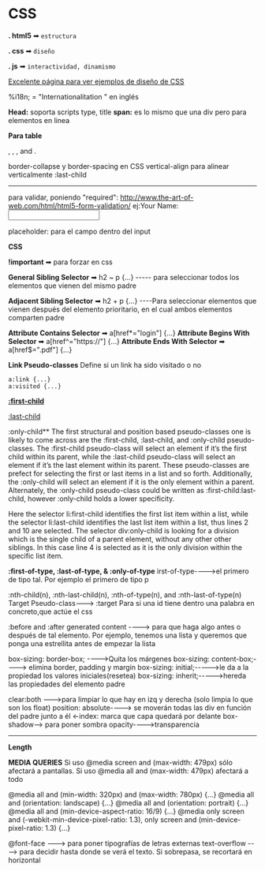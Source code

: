 <h1>CSS</h1>

**. html5** ➡ ```estructura```

**. css** ➡ ```diseño```

**. js** ➡ ```interactividad, dinamismo```

<a href="http://www.csszengarden.com/">Excelente página para ver ejemplos de diseño de CSS</a>





%i18n; = "Internationalitation " en inglés


**Head:** soporta scripts type, title 
**span:** es lo mismo que una div pero para elementos en linea


**Para table**
<caption>, <thead>, <tbody>, and <tfoot>.

border-collapse y border-spacing en CSS
vertical-align para alinear verticalmente
:last-child

------


para validar, poniendo "required":
http://www.the-art-of-web.com/html/html5-form-validation/
ej:Your Name: <input type="text" name="name" required>


placeholder: para el campo dentro del input






**CSS**

**!important** ➡ para forzar en css

**General Sibling Selector** ➡   h2 ~ p {...} ----- para seleccionar todos los elementos que vienen del mismo padre

**Adjacent Sibling Selector** ➡ h2 + p {...} ----Para seleccionar elementos que vienen después del elemento prioritario, en el cual ambos elementos comparten padre

**Attribute Contains Selector** ➡ a[href*="login"] {...}
**Attribute Begins With Selector** ➡ a[href^="https://"] {...}
**Attribute Ends With Selector** ➡ a[href$=".pdf"] {...}




**Link Pseudo-classes**
Define si un link ha sido visitado o no 
```
a:link {...}
a:visited {...}
```


**<a href="https://www.w3schools.com/cssref/sel_firstchild.asp">:first-child</a>**


 <a href="https://www.w3schools.com/cssref/sel_last-child.asp">:last-child</a> 

  :only-child**
The first structural and position based pseudo-classes one is likely to come across are the :first-child, :last-child, and :only-child pseudo-classes. The :first-child pseudo-class will select an element if it’s the first child within its parent, while the :last-child pseudo-class will select an element if it’s the last element within its parent. These pseudo-classes are prefect for selecting the first or last items in a list and so forth. Additionally, the :only-child will select an element if it is the only element within a parent. Alternately, the :only-child pseudo-class could be written as :first-child:last-child, however :only-child holds a lower specificity.

Here the selector li:first-child identifies the first list item within a list, while the selector li:last-child identifies the last list item within a list, thus lines 2 and 10 are selected. The selector div:only-child is looking for a division which is the single child of a parent element, without any other other siblings. In this case line 4 is selected as it is the only division within the specific list item.




**:first-of-type, :last-of-type, & :only-of-type**
irst-of-type---->el primero de tipo tal. Por ejemplo el primero de tipo p




:nth-child(n), :nth-last-child(n), :nth-of-type(n), and :nth-last-of-type(n)
Target Pseudo-class---> :target Para si una id tiene dentro una palabra en concreto,que actúe el css



:before and :after generated content ----> para que haga algo antes o después de tal elemento. Por ejemplo, tenemos una lista y queremos que ponga una estrellita antes de empezar la lista 

box-sizing: border-box; ---->Quita los márgenes
box-sizing: content-box;----> elimina border, padding y margin
box-sizing: initial;----->le da a la propiedad los valores iniciales(resetea)
box-sizing: inherit;----->hereda las propiedades del elemento padre


clear:both --->para limpiar lo que hay en izq y derecha (solo limpia lo que son los float)
position: absolute----> se moverán todas las div en función del padre junto a él
<-index: marca que capa quedará por delante
box-shadow--> para poner sombra
opacity---->transparencia
___________

**Length**


**MEDIA QUERIES**
Si uso @media screen and (max-width: 479px) sólo afectará a pantallas.
Si uso @media all and (max-width: 479px) afectará a todo


@media all and (min-width: 320px) and (max-width: 780px) {...}
@media all and (orientation: landscape) {...}
@media all and (orientation: portrait) {...}
@media all and (min-device-aspect-ratio: 16/9) {...}
@media only screen and (-webkit-min-device-pixel-ratio: 1.3), only screen and (min-device-pixel-ratio: 1.3) {...}


@font-face ---> para poner tipografías de letras externas
text-overflow ----> para decidir hasta donde se verá el texto. Si sobrepasa, se recortará en horizontal
                

